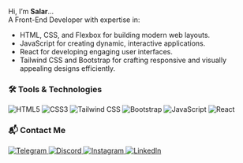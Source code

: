 <div dir="ltr" align="left">  
  
Hi, I’m **Salar**...  
A Front-End Developer with expertise in:  
- HTML, CSS, and Flexbox for building modern web layouts.  
- JavaScript for creating dynamic, interactive applications.  
- React for developing engaging user interfaces.  
- Tailwind CSS and Bootstrap for crafting responsive and visually appealing designs efficiently.   

### 🛠️ Tools & Technologies  
<p>  
  <img src="https://img.shields.io/badge/HTML5-%23E34F26.svg?style=flat&logo=html5&logoColor=white" alt="HTML5" />  
  <img src="https://img.shields.io/badge/CSS3-%231572B6.svg?style=flat&logo=css3&logoColor=white" alt="CSS3" />  
  <img src="https://img.shields.io/badge/Tailwind_CSS-%2306B6D4.svg?style=flat&logo=tailwind-css&logoColor=white" alt="Tailwind CSS" /> 
  <img src="https://img.shields.io/badge/Bootstrap-%237B83D3.svg?style=flat&logo=bootstrap&logoColor=white" alt="Bootstrap" />
  <img src="https://img.shields.io/badge/JavaScript-%23F7DF1E.svg?style=flat&logo=javascript&logoColor=black" alt="JavaScript" />  
  <img src="https://img.shields.io/badge/React-%2361DAFB.svg?style=flat&logo=react&logoColor=black" alt="React" /> 
  
</p>  

### 📬 Contact Me  
<p>  
  <a href="" target="_blank">  
    <img src="https://img.shields.io/badge/Telegram-%230077B5.svg?style=flat&logo=telegram&logoColor=white" alt="Telegram" />  
  </a>  
  <a href="" target="_blank">  
    <img src="https://img.shields.io/badge/Discord-%237289DA.svg?style=flat&logo=discord&logoColor=white" alt="Discord" />  
  </a>  
  <a href="" target="_blank">  
    <img src="https://img.shields.io/badge/Instagram-%23E1306C.svg?style=flat&logo=instagram&logoColor=white" alt="Instagram" />  
  </a>
  <a href="" target="_blank">  
    <img src="https://img.shields.io/badge/LinkedIn-%230A66C2.svg?style=flat&logo=linkedin&logoColor=white" alt="LinkedIn" />  
  </a>
</p>  

</div>
